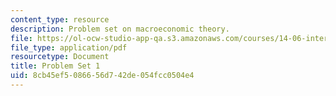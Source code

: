 ```yaml
---
content_type: resource
description: Problem set on macroeconomic theory.
file: https://ol-ocw-studio-app-qa.s3.amazonaws.com/courses/14-06-intermediate-macroeconomic-theory-spring-2003/8cb45ef5086656d742de054fcc0504e4_ps1.pdf
file_type: application/pdf
resourcetype: Document
title: Problem Set 1
uid: 8cb45ef5-0866-56d7-42de-054fcc0504e4
---
```

